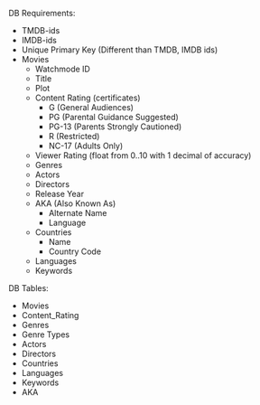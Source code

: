 DB Requirements:
- TMDB-ids
- IMDB-ids
- Unique Primary Key (Different than TMDB, IMDB ids)
- Movies
  - Watchmode ID
  - Title
  - Plot
  - Content Rating (certificates)
    - G (General Audiences)
    - PG (Parental Guidance Suggested)
    - PG-13 (Parents Strongly Cautioned)
    - R (Restricted)
    - NC-17 (Adults Only)
  - Viewer Rating (float from 0..10 with 1 decimal of accuracy)
  - Genres
  - Actors
  - Directors
  - Release Year
  - AKA (Also Known As)
    - Alternate Name
    - Language
  - Countries
    - Name
    - Country Code
  - Languages
  - Keywords

DB Tables:
- Movies
- Content_Rating
- Genres
- Genre Types
- Actors
- Directors
- Countries
- Languages
- Keywords
- AKA